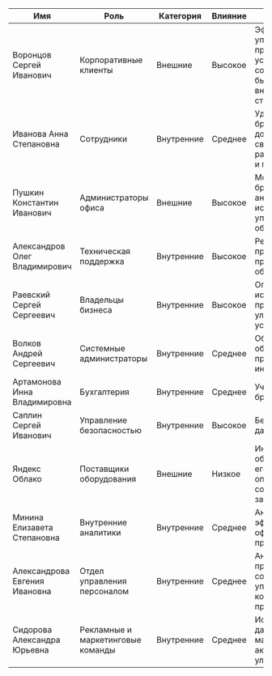 | Имя                           | Роль                               | Категория  | Влияние | Интересы                                                                                     |
|-------------------------------|------------------------------------|------------|---------|----------------------------------------------------------------------------------------------|
| Воронцов Сергей Иванович      | Корпоративные клиенты              | Внешние    | Высокое | Эффективное управление пространством, условия для сотрудников, быстрота внедрения, стоимость |
| Иванова Анна Степановна       | Сотрудники                         | Внутренние | Среднее | Удобство бронирования, доступ к свободным рабочим местам и переговорным                      |
| Пушкин Константин Иванович    | Администраторы офиса               | Внешние    | Высокое | Мониторинг бронирований, анализ использования, управление оборудованием                      |
| Александров Олег Владимирович | Техническая поддержка              | Внутренние | Высокое | Решение проблем с приложением и оборудованием                                                |
| Раевский Сергей Сергеевич     | Владельцы бизнеса                  | Внутренние | Высокое | Оптимизация использования пространства, улучшение условий работы                             |
| Волков Андрей Сергеевич       | Системные администраторы           | Внутренние | Среднее | Обслуживание и обновление приложения и инфраструктуры                                        |
| Артамонова Инна Владимировна  | Бухгалтерия                        | Внутренние | Среднее | Учет расходов на бронирование                                                                |
| Саплин Сергей Иванович        | Управление безопасностью           | Внутренние | Высокое | Безопасность данных и доступа                                                                |
| Яндекс Облако                 | Поставщики оборудования            | Внешние    | Низкое  | Информация об оборудовании и его доступности, оплата счетов, соблюдение законодательства     |
| Минина Елизавета Степановна   | Внутренние аналитики               | Внутренние | Среднее | Анализ эффективности офисного пространства                                                   |
| Александрова Евгения Ивановна | Отдел управления персоналом        | Внутренние | Среднее | Анализ предпочтений сотрудников, управление командными пространствами                        |
| Сидорова Александра Юрьевна   | Рекламные и маркетинговые команды  | Внутренние | Среднее | Использование данных для маркетинговых акций и улучшения опыта                               |
